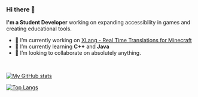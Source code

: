 ### Hi there 👋


**I'm a Student Developer** working on expanding accessibility in games and creating educational tools.

- 🔭 I’m currently working on [XLang - Real Time Translations for Minecraft]()
- 🌱 I’m currently learning **C++** and **Java**
- 👯 I’m looking to collaborate on absolutely anything.

<br>

[![My GitHub stats](https://github-readme-stats.vercel.app/api?username=Evil-Space-Wizard&count_private=true&show_icons=true&theme=onedark&layout=compact)](https://github.com/anuraghazra/github-readme-stats)

[![Top Langs](https://github-readme-stats.vercel.app/api/top-langs/?username=Evil-Space-Wizard&theme=onedark&layout=compact)](https://github.com/anuraghazra/github-readme-stats)
